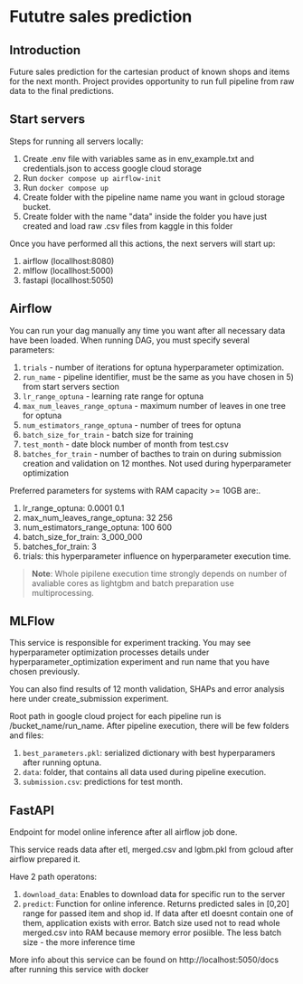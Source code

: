 # Fututre sales prediction

## Introduction

Future sales prediction for the cartesian product of known shops and items for the next month. Project provides opportunity to run full pipeline from raw data to the final predictions.


## Start servers
Steps for running all servers locally:
1) Create .env file with variables same as in env_example.txt and credentials.json to access google cloud storage 
3) Run `docker compose up airflow-init`
4) Run `docker compose up`
5) Create folder with the pipeline name name you want in gcloud storage bucket.
6) Create folder with the name "data" inside the folder you have just created and load raw .csv files from kaggle in this folder

Once you have performed all this actions, the next servers will start up:
1) airflow (locallhost:8080)
2) mlflow (locallhost:5000)
3) fastapi (locallhost:5050)

## Airflow
You can run your dag manually any time you want after all necessary data have been loaded. When running DAG, you must specify several parameters:
1) `trials` - number of iterations for optuna hyperparameter optimization.
2) `run_name` - pipeline identifier, must be the same as you have chosen in 5) from start servers section
3) `lr_range_optuna` - learning rate range for optuna
4) `max_num_leaves_range_optuna` - maximum number of leaves in one tree for optuna
5) `num_estimators_range_optuna` - number of trees for optuna
6) `batch_size_for_train` - batch size for training
7) `test_month` - date block number of month from test.csv
8) `batches_for_train` - number of bacthes to train on during submission creation and validation on 12 monthes. Not used during hyperparameter optimization

Preferred parameters for systems with RAM capacity >= 10GB are:. 
1) lr_range_optuna: 0.0001 0.1
2) max_num_leaves_range_optuna: 32 256
3) num_estimators_range_optuna: 100 600
4) batch_size_for_train: 3_000_000
5) batches_for_train: 3
6) trials: this hyperparameter influence on hyperparameter execution time.
 > **Note**: Whole pipilene execution time strongly depends on number of avaliable cores as lightgbm and batch preparation use multiprocessing. 

## MLFlow
This service is responsible for experiment tracking. You may see hyperparameter optimization processes details under hyperparameter_optimization experiment and run name that you have chosen previously.

You can also find results of 12 month validation, SHAPs and error analysis here under create_submission experiment.


Root path in google cloud project for each pipeline run is /bucket_name/run_name. After pipeline execution, there will be few folders and files:
1) `best_parameters.pkl`: serialized dictionary with best hyperparamers after running optuna.
2) `data`: folder, that contains all data used during pipeline execution.
3) `submission.csv`: predictions for test month.

## FastAPI
Endpoint for model online inference after all airflow job done.

This service reads data after etl, merged.csv and lgbm.pkl from gcloud after airflow prepared it.


Have 2 path operatons:

1) `download_data`: Enables to download data for specific run to the server
2) `predict`: Function for online inference.
Returns predicted sales in [0,20] range for passed item and shop id.
If data after etl doesnt contain one of them, application exists with error.
Batch size used not to read whole merged.csv into RAM because memory error posiible. The less batch size - the more inference time

More info about this service can be found on http://localhost:5050/docs after running this service with docker